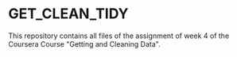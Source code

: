 # GET_CLEAN_TIDY
This repository contains all files of the assignment of week 4 of the Coursera Course "Getting and Cleaning Data".





 

